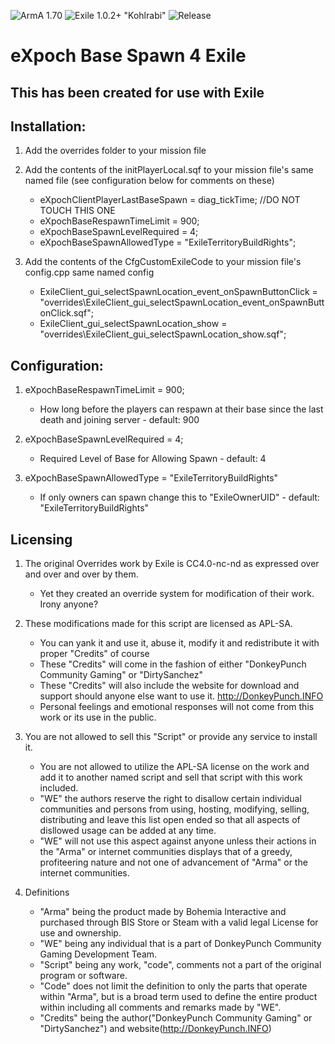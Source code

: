 ![ArmA 1.70](https://img.shields.io/badge/Arma-1.70-blue.svg) ![Exile 1.0.2+ "Kohlrabi"](https://img.shields.io/badge/Exile-1.0.2+%20Kohlrabi-C72651.svg) ![Release](https://img.shields.io/badge/Stable-1.0-blue.svg)

# eXpoch Base Spawn 4 Exile
## This has been created for use with Exile

## Installation:

1. Add the overrides folder to your mission file

2. Add the contents of the initPlayerLocal.sqf to your mission file's same named file (see configuration below for comments on these)
	- eXpochClientPlayerLastBaseSpawn = diag_tickTime; //DO NOT TOUCH THIS ONE
	- eXpochBaseRespawnTimeLimit = 900;
	- eXpochBaseSpawnLevelRequired = 4;
	- eXpochBaseSpawnAllowedType = "ExileTerritoryBuildRights";
	
3. Add the contents of the CfgCustomExileCode to your mission file's config.cpp same named config
	- ExileClient_gui_selectSpawnLocation_event_onSpawnButtonClick = "overrides\ExileClient_gui_selectSpawnLocation_event_onSpawnButtonClick.sqf";
	- ExileClient_gui_selectSpawnLocation_show = "overrides\ExileClient_gui_selectSpawnLocation_show.sqf";
	
## Configuration:

1. eXpochBaseRespawnTimeLimit = 900;
	- How long before the players can respawn at their base since the last death and joining server  - default: 900

2. eXpochBaseSpawnLevelRequired = 4;
	- Required Level of Base for Allowing Spawn - default: 4

3. eXpochBaseSpawnAllowedType = "ExileTerritoryBuildRights" 
	- If only owners can spawn change this to "ExileOwnerUID" - default: "ExileTerritoryBuildRights"
	
## Licensing

1. The original Overrides work by Exile is CC4.0-nc-nd as expressed over and over and over by them.
	- Yet they created an override system for modification of their work. Irony anyone?

2. These modifications made for this script are licensed as APL-SA.
	- You can yank it and use it, abuse it, modify it and redistribute it with proper "Credits" of course 
	- These "Credits" will come in the fashion of either "DonkeyPunch Community Gaming" or "DirtySanchez"
	- These "Credits" will also include the website for download and support should anyone else want to use it. http://DonkeyPunch.INFO	
	- Personal feelings and emotional responses will not come from this work or its use in the public.

3. You are not allowed to sell this "Script" or provide any service to install it.
	- You are not allowed to utilize the APL-SA license on the work and add it to another named script and sell that script with this work included.
	- "WE" the authors reserve the right to disallow certain individual communities and persons from using, hosting, modifying, selling, distributing and leave this list open ended so that all aspects of disllowed usage can be added at any time.
	- "WE" will not use this aspect against anyone unless their actions in the "Arma" or internet communities displays that of a greedy, profiteering nature and not one of advancement of "Arma" or the internet communities.

4. Definitions
	- "Arma" being the product made by Bohemia Interactive and purchased through BIS Store or Steam with a valid legal License for use and ownership.
	- "WE" being any individual that is a part of DonkeyPunch Community Gaming Development Team.
	- "Script" being any work, "code", comments not a part of the original program or software. 
	- "Code" does not limit the definition to only the parts that operate within "Arma", but is a broad term used to define the entire product within including all comments and remarks made by "WE".
	- "Credits" being the author("DonkeyPunch Community Gaming" or "DirtySanchez") and website(http://DonkeyPunch.INFO)

